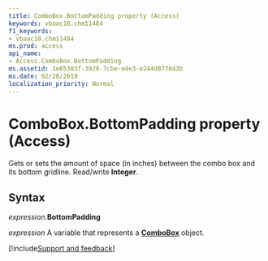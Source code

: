```yaml
---
title: ComboBox.BottomPadding property (Access)
keywords: vbaac10.chm11484
f1_keywords:
- vbaac10.chm11484
ms.prod: access
api_name:
- Access.ComboBox.BottomPadding
ms.assetid: 1e65383f-3928-7cbe-e4e3-e244d877043b
ms.date: 02/28/2019
localization_priority: Normal
---
```



# ComboBox.BottomPadding property (Access)

Gets or sets the amount of space (in inches) between the combo box and its bottom gridline. Read/write **Integer**.


## Syntax

_expression_.**BottomPadding**

_expression_ A variable that represents a **[ComboBox](Access.ComboBox.md)** object.




[!include[Support and feedback](~/includes/feedback-boilerplate.md)]